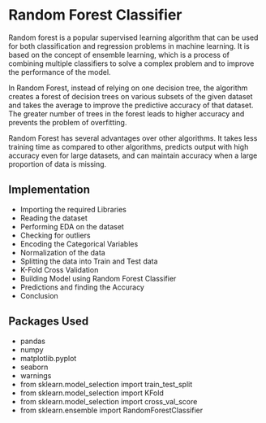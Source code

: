 # Random Forest Classifier
Random forest is a popular supervised learning algorithm that can be used for both classification and regression problems in machine learning. It is based on the concept of ensemble learning, which is a process of combining multiple classifiers to solve a complex problem and to improve the performance of the model.

In Random Forest, instead of relying on one decision tree, the algorithm creates a forest of decision trees on various subsets of the given dataset and takes the average to improve the predictive accuracy of that dataset. The greater number of trees in the forest leads to higher accuracy and prevents the problem of overfitting.

Random Forest has several advantages over other algorithms. It takes less training time as compared to other algorithms, predicts output with high accuracy even for large datasets, and can maintain accuracy when a large proportion of data is missing.

## Implementation
- Importing the required Libraries
- Reading the dataset
- Performing EDA on the dataset
- Checking for outliers
- Encoding the Categorical Variables 
- Normalization of the data
- Splitting the data into Train and Test data
- K-Fold Cross Validation
- Building Model using Random Forest Classifier
- Predictions and finding the Accuracy 
- Conclusion

## Packages Used
- pandas
- numpy
- matplotlib.pyplot
- seaborn
- warnings
- from sklearn.model_selection import train_test_split
- from sklearn.model_selection import KFold
- from sklearn.model_selection import cross_val_score
- from sklearn.ensemble import RandomForestClassifier
